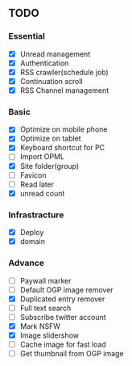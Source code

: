 ## TODO
### Essential
- [x] Unread management
- [x] Authentication
- [x] RSS crawler(schedule job)
- [x] Continuation scroll
- [x] RSS Channel management

### Basic
- [x] Optimize on mobile phone
- [x] Optimize on tablet
- [x] Keyboard shortcut for PC
- [ ] Import OPML
- [x] Site folder(group)
- [ ] Favicon 
- [ ] Read later
- [x] unread count

### Infrastracture
- [x] Deploy 
- [x] domain

### Advance
- [ ] Paywall marker
- [ ] Default OGP image remover
- [x] Duplicated entry remover
- [ ] Full text search
- [ ] Subscribe twitter account
- [x] Mark NSFW 
- [x] Image slidershow
- [ ] Cache image for fast load
- [ ] Get thumbnail from OGP image
